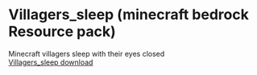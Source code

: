 # Villagers_sleep (minecraft bedrock Resource pack)
Minecraft villagers sleep with their eyes closed
<br>
[Villagers_sleep download](https://github.com/malken21/malken21_items/blob/main/Villagers_sleep.mcpack?raw=true)

